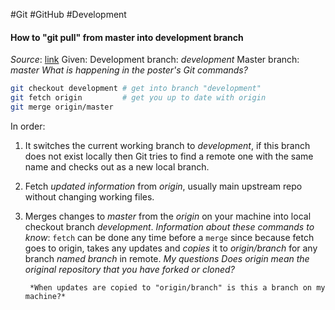 #Git #GitHub #Development 

#### How to "git pull" from master into development branch
*Source*: [link](https://stackoverflow.com/questions/20101994/how-to-git-pull-from-master-into-the-development-branch)
Given: 
	Development branch: *development*
	Master branch: *master*
*What is happening in the poster's Git commands?*
``` bash
git checkout development # get into branch "development"
git fetch origin         # get you up to date with origin
git merge origin/master
```
In order:
1. It switches the current working branch to *development*, if this branch does not exist locally then Git tries to find a remote one with the same name and checks out as a new local branch. 
2. Fetch *updated information* from *origin*, usually main upstream repo without changing working files. 
3. Merges changes to *master* from the *origin* on your machine into local checkout branch *development*. 
*Information about these commands to know*:
	<code>fetch</code> can be done any time before a <code>merge</code> since because fetch goes to origin, takes any updates and *copies* it to *origin/branch* for any branch *named branch* in remote. 
	*My questions*
		*Does origin mean the original repository that you have forked or cloned?*
			
		*When updates are copied to "origin/branch" is this a branch on my machine?*